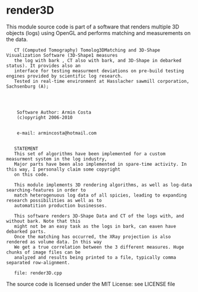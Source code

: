 # render3D
This module source code is part of a software that  renders multiple 3D objects (logs) using OpenGL and performs matching and measurements on the data.

       CT (Computed Tomography) Tomolog3DMatching and 3D-Shape Visualization Software (3D-Shape1 measures
       the log with bark , CT also with bark, and 3D-Shape in debarked status). It provides also an 
       interface for testing measurment deviations on pre-build testing engines provided by scientific log research.
       Tested in real-time environment at Hasslacher sawmill corporation, Sachsenburg (A);
       


       
        Software Author: Armin Costa
        (c)opyright 2006-2010
       
  
        e-mail: armincosta@hotmail.com
 

       STATEMENT
       This set of algorithms have been implemented for a custom measurment system in the log industry,
       Major parts have been also implemented in spare-time activity. In this way, I personally claim some copyright 
       on this code. 
 
       This module implements 3D rendering algorithms, as well as log-data searching-features in order to
       match heterogenuous log data of all spicies, leading to expanding research possibilities as well as to
       automatition production businesses.

       This software renders 3D-Shape Data and CT of the logs with, and without bark. Note that this
       might not be an easy task as the logs in bark, can eaven have debarked parts.
       Once the matching has occurred, the XRay projection is also rendered as volume data. In this way
       We get a true correlation between the 3 different measures. Huge chunks of image files can be
       analyzed and results being printed to a file, typically comma separated row-alignment.

       file: render3D.cpp

       

The source code is licensed under the MIT License: see LICENSE file
